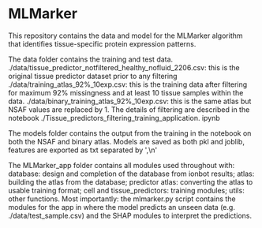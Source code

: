 # MLMarker

This repository contains the data and model for the MLMarker algorithm that identifies tissue-specific protein expression patterns.

The data folder contains the training and test data.
./data/tissue_predictor_notfiltered_healthy_nofluid_2206.csv: this is the original tissue predictor dataset prior to any filtering
./data/training_atlas_92%_10exp.csv: this is the training data after filtering for maximum 92% missingness and at least 10 tissue samples within the data. 
./data/binary_training_atlas_92%_10exp.csv: this is the same atlas but NSAF values are replaced by 1. 
The details of filtering are described in the notebook ./Tissue_predictors_filtering_training_application. ipynb

The models folder contains the output from the training in the notebook on both the NSAF and binary atlas. Models are saved as both pkl and joblib, features are exported as txt separated by ',\n'

The MLMarker_app folder contains all modules used throughout with:
database: design and completion of the database from ionbot results;
atlas: building the atlas from the database;
predictor atlas: converting the atlas to usable training format;
cell and tissue_predictors: training modules;
utils: other functions.
Most importantly: the mlmarker.py script contains the modules for the app in where the model predicts an unseen data (e.g. ./data/test_sample.csv) and the SHAP modules to interpret the predictions.
